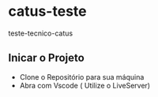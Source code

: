 # catus-teste
teste-tecnico-catus


## Inicar o Projeto

- Clone o Repositório para sua máquina
- Abra com Vscode ( Utilize o LiveServer)
